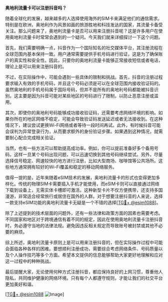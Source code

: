 **奥地利流量卡可以注册抖音吗？**

随着全球化的发展，越来越多的人选择使用海外的SIM卡来满足他们的通信需求。特别是在欧洲，奥地利作为风景如画的旅游胜地和科技发达的国家，其流量卡备受关注。那么问题来了，奥地利流量卡是否可以用来注册抖音呢？这是许多用户在使用奥地利流量卡时常常会遇到的一个疑问。今天我们就来详细探讨一下这个问题。

首先，我们需要明确一点，抖音作为一个国际知名的社交媒体平台，其注册流程在全球范围内基本保持一致。用户通常需要提供手机号码进行验证，这是为了确保账户的真实性和安全性。因此，只要你的奥地利流量卡能够正常接收短信或者电话，理论上是可以用来注册抖音的。

不过，在实际操作中，可能会遇到一些具体的限制和挑战。首先，抖音的注册过程要求输入有效的手机号码，并且这个号码必须是可以在全球范围内接收验证码的。虽然奥地利的手机号码属于国际号码，但并不是所有的奥地利号码都能被抖音识别。这主要是因为抖音可能对某些地区的号码进行了限制，以防止恶意注册或滥用。

其次，即使你的奥地利号码能够成功接收验证码，还需要考虑网络环境的影响。如果你所在的地区网络不稳定，可能会导致验证码发送延迟或者无法接收到。在这种情况下，建议尝试更换Wi-Fi网络或者等待一段时间再试。此外，有时候抖音可能会误判为异常登录行为，从而要求额外的身份验证步骤。如果遇到这种情况，就需要耐心配合完成相关验证。

当然，也有一些方法可以帮助提高成功率。例如，你可以提前准备好多个备用号码，这样一旦某个号码出现问题，可以迅速切换到其他号码继续尝试。另外，尽量选择信号稳定、网速较快的地方进行注册，比如大型商场、咖啡馆等公共场所。这些地方通常拥有较好的Wi-Fi覆盖和稳定的移动网络服务。

值得一提的是，近年来随着eSIM技术的发展，奥地利流量卡的形式也变得更加多样化。传统的物理SIM卡需要插入手机才能使用，而eSIM卡则可以直接通过网络下载到设备上，无需实体卡槽即可激活。这种新型卡片不仅方便携带，还支持多国漫游，非常适合经常旅行或居住在国外的人群。对于想要注册抖音的人来说，选择一款支持eSIM功能的奥地利流量卡无疑是一个不错的选择[[TG💪+ @esim1088](https://t.me/s/esim1088)]。

除了上述提到的技术层面的问题外，还有一些法律和政策方面的因素也需要考虑。不同国家和地区对于跨境通信有着不同的规定，因此在使用奥地利流量卡注册抖音时，务必遵守当地的法律法规。避免因违反相关规定而导致账号被封禁或其他不必要的麻烦。

综上所述，奥地利流量卡原则上是可以用来注册抖音的，但在实际操作过程中可能会面临各种各样的困难。要想顺利注册成功，需要综合考虑网络条件、号码质量以及个人操作技巧等多个方面。希望本文提供的信息能够帮助大家更好地理解和应对这一过程中的种种挑战。

最后提醒大家，无论使用何种方式注册抖音，都应保持良好的上网习惯，尊重他人隐私，共同维护健康的网络环境。只有每个人都遵守规则，才能让我们的社交平台更加美好和谐。

[[TG💪+ @esim1088](https://t.me/s/esim1088) ![Image](https://i.postimg.cc/4NQfJmqS/Snipaste-2025-05-13-00-14-12.png)]